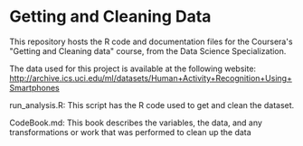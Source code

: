 # Getting and Cleaning Data 

This repository hosts the R code and documentation files for the Coursera's "Getting and Cleaning data" course, from the Data Science Specialization.

The data used for this project is available at the following website:
http://archive.ics.uci.edu/ml/datasets/Human+Activity+Recognition+Using+Smartphones

run_analysis.R: This script has the R code used to get and clean the dataset.

CodeBook.md: This book describes the variables, the data, and any transformations or work that was performed to clean up the data

